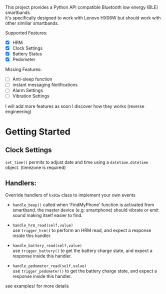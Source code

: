 
This project provides a Python API compatible Bluetooth low energy (BLE) smartbands.  
it's specifically designed to work with Lenovo HX06W but should work with other similiar smartbands.

Supported Features:  
- [X] HRM  
- [X] Clock Settings  
- [X] Battery Status  
- [X] Pedometer

Missing Features:
- [ ] Anti-sleep function  
- [ ] instant messaging Notifications  
- [ ] Alarm Settings  
- [ ] Vibration Settings  

I will add more features as soon I discover how they works (reverse engineering)

# Getting Started

## Clock Settings
`set_time()` permits to adjust date and time using a `datetime.datetime` object. (timezone is required)


## Handlers:

Override handlers of `hx03w` class to implement your own events

- `handle_beep()`
called when 'FindMyPhone' function is activated from smartband.
the master device (e.g: smartphone) should vibrate or emit sound making itself easier to find.

- `handle_hrm_read(self,value)`  
use `trigger_hrm()` to perform an HRM read, and expect a response inside this handler.

- `handle_battery_read(self,value)`  
use `trigger_battery()` to get the battery charge state, and expect a response inside this handler.

- `handle_pedometer_read(self,value)`  
use `trigger_pedometer()` to get the battery charge state, and expect a response inside this handler.


see examples/ for more details